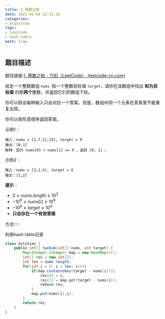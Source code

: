 ```yaml
---
title: 1-两数之和
date: 2021-05-04 22:31:18
categories: 
- Algorithm
tags:
- leetcode
- hash-table
math: true
---
```




## 题目描述

题目链接:[1. 两数之和 - 力扣（LeetCode） (leetcode-cn.com)](https://leetcode-cn.com/problems/two-sum/)

给定一个整数数组 `nums `和一个整数目标值 `target`，请你在该数组中找出 **和为目标值** 的那**两个**整数，并返回它们的数组下标。

你可以假设每种输入只会对应一个答案。但是，数组中同一个元素在答案里不能重复出现。

你可以按任意顺序返回答案。

示例1：

```
输入：nums = [2,7,11,15], target = 9
输出：[0,1]
解释：因为 nums[0] + nums[1] == 9 ，返回 [0, 1] 。
```

示例2：

```
输入：nums = [3,2,4], target = 6
输出：[1,2]
```



**提示**：

- $2 \le nums.length \le 10^3$
- $-10^9 \le nums[i] \le 10^9$
- $-10^9 \le target \le 10^9$
- **只会存在一个有效答案**



方法一:

利用hash table记录

```java
class Solution {
    public int[] twoSum(int[] nums, int target) {
        Map<Integer,Integer> map = new HashMap<>();
        int[] res = new int[2];
        int len = nums.length;
        for(int i = 0; i < len; i++){
            if(map.containsKey(target - nums[i])){
                res[0] = i;
                res[1] = map.get(target - nums[i]);
                return res;
            }
            map.put(nums[i],i);           
        }
        return res;
    }
}
```

